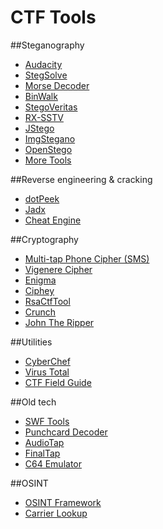 # CTF Tools

##Steganography
* [Audacity](https://www.audacityteam.org/)
* [StegSolve](http://www.caesum.com/handbook/stego.htm)
* [Morse Decoder](https://morsecode.world/international/translator.html)
* [BinWalk](https://github.com/ReFirmLabs/binwalk)
* [StegoVeritas](https://github.com/bannsec/stegoVeritas)
* [RX-SSTV](http://users.belgacom.net/hamradio/rxsstv.htm)
* [JStego](https://sourceforge.net/projects/jstego/)
* [ImgStegano](http://www1.chapman.edu/~nabav100/ImgStegano/)
* [OpenStego](https://www.openstego.com/)
* [More Tools](https://en.wikipedia.org/wiki/Steganography_tools#Tools_comparison)

##Reverse engineering & cracking
* [dotPeek](https://www.jetbrains.com/decompiler/)
* [Jadx](https://github.com/skylot/jadx)
* [Cheat Engine](https://www.cheatengine.org/)

##Cryptography
* [Multi-tap Phone Cipher (SMS)](https://www.dcode.fr/multitap-abc-cipher)
* [Vigenere Cipher](https://www.dcode.fr/vigenere-cipher)
* [Enigma](https://cryptii.com/pipes/enigma-machine)
* [Ciphey](https://github.com/ciphey/ciphey)
* [RsaCtfTool](https://github.com/Ganapati/RsaCtfTool)
* [Crunch](https://kali-linux.net/crunch-paso-a-paso/)
* [John The Ripper](https://kali-linux.net/article/jhon-the-ripper/)

##Utilities
* [CyberChef](http://icyberchef.com/)
* [Virus Total](https://www.virustotal.com/gui/)
* [CTF Field Guide](https://trailofbits.github.io/ctf/)

##Old tech
* [SWF Tools](http://www.swftools.org/)
* [Punchcard Decoder](http://laighside.com/punchcard.htm)
* [AudioTap](http://wav-prg.sourceforge.net/audiotap.html)
* [FinalTap](https://www.subchristsoftware.com/downloads/FinalTap2_7_Beta2.zip)
* [C64 Emulator](https://vice-emu.sourceforge.io/index.html#download)

##OSINT
* [OSINT Framework](https://osintframework.com/)
* [Carrier Lookup](https://www.freecarrierlookup.com/)
